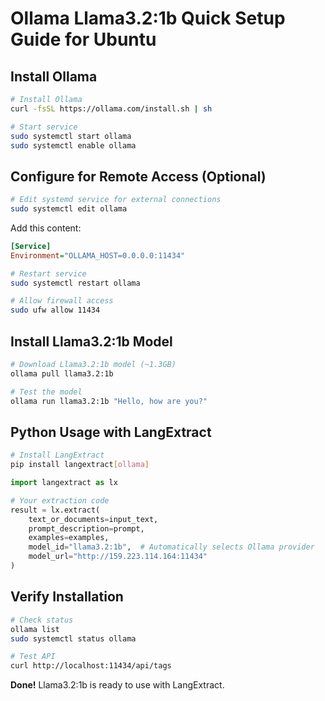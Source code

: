 # Ollama Llama3.2:1b Quick Setup Guide for Ubuntu

## Install Ollama

```bash
# Install Ollama
curl -fsSL https://ollama.com/install.sh | sh

# Start service
sudo systemctl start ollama
sudo systemctl enable ollama
```

## Configure for Remote Access (Optional)

```bash
# Edit systemd service for external connections
sudo systemctl edit ollama
```

Add this content:
```ini
[Service]
Environment="OLLAMA_HOST=0.0.0.0:11434"
```

```bash
# Restart service
sudo systemctl restart ollama

# Allow firewall access
sudo ufw allow 11434
```

## Install Llama3.2:1b Model

```bash
# Download Llama3.2:1b model (~1.3GB)
ollama pull llama3.2:1b

# Test the model
ollama run llama3.2:1b "Hello, how are you?"
```

## Python Usage with LangExtract

```bash
# Install LangExtract
pip install langextract[ollama]
```

```python
import langextract as lx

# Your extraction code
result = lx.extract(
    text_or_documents=input_text,
    prompt_description=prompt,
    examples=examples,
    model_id="llama3.2:1b",  # Automatically selects Ollama provider
    model_url="http://159.223.114.164:11434"
)
```

## Verify Installation

```bash
# Check status
ollama list
sudo systemctl status ollama

# Test API
curl http://localhost:11434/api/tags
```

**Done!** Llama3.2:1b is ready to use with LangExtract.
